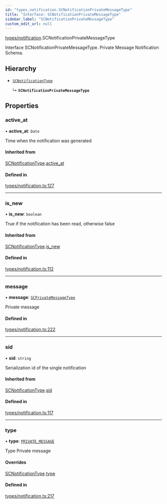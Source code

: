 ```yaml
---
id: "types_notification.SCNotificationPrivateMessageType"
title: "Interface: SCNotificationPrivateMessageType"
sidebar_label: "SCNotificationPrivateMessageType"
custom_edit_url: null
---
```


[types/notification](../modules/types_notification.md).SCNotificationPrivateMessageType

Interface SCNotificationPrivateMessageType.
Private Message Notification Schema.

## Hierarchy

- [`SCNotificationType`](types_notification.SCNotificationType.md)

  ↳ **`SCNotificationPrivateMessageType`**

## Properties

### active\_at

• **active\_at**: `Date`

Time when the notification was generated

#### Inherited from

[SCNotificationType](types_notification.SCNotificationType.md).[active_at](types_notification.SCNotificationType.md#active_at)

#### Defined in

[types/notification.ts:127](https://github.com/selfcommunity/community-ui/blob/1eb776a/packages/sc-core/src/types/notification.ts#L127)

___

### is\_new

• **is\_new**: `boolean`

True if the notification has been read, otherwise false

#### Inherited from

[SCNotificationType](types_notification.SCNotificationType.md).[is_new](types_notification.SCNotificationType.md#is_new)

#### Defined in

[types/notification.ts:112](https://github.com/selfcommunity/community-ui/blob/1eb776a/packages/sc-core/src/types/notification.ts#L112)

___

### message

• **message**: [`SCPrivateMessageType`](types_privateMessage.SCPrivateMessageType.md)

Private message

#### Defined in

[types/notification.ts:222](https://github.com/selfcommunity/community-ui/blob/1eb776a/packages/sc-core/src/types/notification.ts#L222)

___

### sid

• **sid**: `string`

Serialization id of the single notification

#### Inherited from

[SCNotificationType](types_notification.SCNotificationType.md).[sid](types_notification.SCNotificationType.md#sid)

#### Defined in

[types/notification.ts:117](https://github.com/selfcommunity/community-ui/blob/1eb776a/packages/sc-core/src/types/notification.ts#L117)

___

### type

• **type**: [`PRIVATE_MESSAGE`](../enums/types_notification.SCNotificationTypologyType.md#private_message)

Type Private message

#### Overrides

[SCNotificationType](types_notification.SCNotificationType.md).[type](types_notification.SCNotificationType.md#type)

#### Defined in

[types/notification.ts:217](https://github.com/selfcommunity/community-ui/blob/1eb776a/packages/sc-core/src/types/notification.ts#L217)
